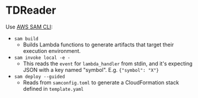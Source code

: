 # TDReader

Use [AWS SAM CLI](https://aws.amazon.com/serverless/sam/):

* `sam build`
  * Builds Lambda functions to generate artifacts that target their execution environment.
* `sam invoke local -e -`
  * This reads the `event` for `lambda_handler` from stdin, and it's expecting JSON with a key named "symbol". E.g. ```{"symbol": "X"}``` 
* `sam deploy --guided`
  * Reads from `samconfig.toml` to generate a CloudFormation stack defined in `template.yaml`  
